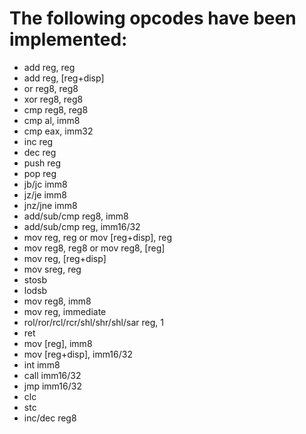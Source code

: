 # The following opcodes have been implemented:
* add reg, reg
* add reg, [reg+disp]
* or reg8, reg8
* xor reg8, reg8
* cmp reg8, reg8
* cmp al, imm8
* cmp eax, imm32
* inc reg
* dec reg
* push reg
* pop reg
* jb/jc imm8
* jz/je imm8
* jnz/jne imm8
* add/sub/cmp reg8, imm8
* add/sub/cmp reg, imm16/32
* mov reg, reg or mov [reg+disp], reg
* mov reg8, reg8 or mov reg8, [reg]
* mov reg, [reg+disp]
* mov sreg, reg
* stosb
* lodsb
* mov reg8, imm8
* mov reg, immediate
* rol/ror/rcl/rcr/shl/shr/shl/sar reg, 1
* ret
* mov [reg], imm8
* mov [reg+disp], imm16/32
* int imm8
* call imm16/32
* jmp imm16/32
* clc
* stc
* inc/dec reg8